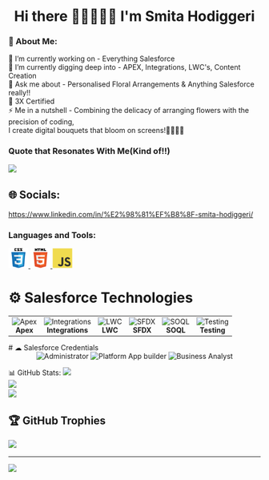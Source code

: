 <h1 align="center"> Hi there 👋🚀👩🏽‍💻 I'm Smita Hodiggeri</h1>

<h3 align ="left"> 💫 About Me:</h3>
🔭 I’m currently working on - Everything Salesforce <br>🌱 I’m currently digging deep into - APEX, Integrations, LWC's, Content Creation<br>💬 Ask me about - Personalised Floral Arrangements & Anything Salesforce really!! <br> 🏅 3X Certified <br>⚡ Me in a nutshell - Combining the delicacy of arranging flowers with the precision of coding,<br>                         I create digital bouquets that bloom on screens!💐👩🏽‍💻

### Quote that Resonates With Me(Kind of!!)

![](https://quotes-github-readme.vercel.app/api?type=horizontal&theme=radical)

## 🌐 Socials:

https://www.linkedin.com/in/%E2%98%81%EF%B8%8F-smita-hodiggeri/

<h3 align="left">Languages and Tools:</h3>
<p align="left"> <a href="https://www.w3schools.com/css/" target="_blank" rel="noreferrer"> <img src="https://raw.githubusercontent.com/devicons/devicon/master/icons/css3/css3-original-wordmark.svg" alt="css3" width="40" height="40"/> </a> <a href="https://www.w3.org/html/" target="_blank" rel="noreferrer"> <img src="https://raw.githubusercontent.com/devicons/devicon/master/icons/html5/html5-original-wordmark.svg" alt="html5" width="40" height="40"/> </a> <a href="https://developer.mozilla.org/en-US/docs/Web/JavaScript" target="_blank" rel="noreferrer"> <img src="https://raw.githubusercontent.com/devicons/devicon/master/icons/javascript/javascript-original.svg" alt="javascript" width="40" height="40"/> </a> </p>

# ⚙ Salesforce Technologies

<table width="100%" style="border:0px;">
  <tr style="border:0px;" >
    <td align="center" style="border:0px;">
        <img src="https://res.cloudinary.com/hy4kyit2a/f_auto,fl_lossy,q_70/learn/modules/apex_database/fab27840d343cc13934e9cf1f4a41dbc_badge.png" alt="Apex" style="width: 100px;"/>
        <br>
        <b>Apex</b>
    </td>
    <td align="center" style="border:0px;"><img src="https://res.cloudinary.com/hy4kyit2a/f_auto,fl_lossy,q_70/learn/modules/apex_integration_services/06d0e8f1f5b59f14d070f0f6e86dc5bd_badge.png" alt="Integrations" style="width: 100px;"/><br><b>Integrations</b></td>
    <td align="center" style="border:0px;"><img src="https://res.cloudinary.com/hy4kyit2a/f_auto,fl_lossy,q_70/learn/modules/lightning-web-components-basics/5cec7279d13ac36ab5ddbffae3035337_badge.png" alt="LWC" style="width: 100px;"/><br><b>LWC</b></td>
    <td align="center" style="border:0px;"><img src="https://res.cloudinary.com/hy4kyit2a/f_auto,fl_lossy,q_70/learn/projects/quickstart-vscode-salesforce/a884f9ae6802649bf19065787ec0bb29_badge.png" alt="SFDX" style="width: 100px;"/><br><b>SFDX</b></td>
    <td align="center" style="border:0px;"><img src="https://res.cloudinary.com/hy4kyit2a/f_auto,fl_lossy,q_70/learn/modules/soql-for-admins/04607670444dbbe5aac7e77bc03c4fd1_badge.png" alt="SOQL" style="width: 100px;"/><br><b>SOQL</b></td>
    <td align="center" style="border:0px;"><img src="https://developer.salesforce.com/resource/images/trailhead/badges/modules/trailhead_module_performance-troubleshooting-in-lwc.png" alt="Testing" style="width: 100px;"/><br><b>Testing</b></td>
  </tr>
</table>
# ☁ Salesforce Credentials

<div align="center">
  <!-- <img src="https://drm.file.force.com/servlet/servlet.ImageServer?id=0153k00000A5Mtz&oid=00DF0000000gZsu&lastMod=1617268528000" height="100" alt="Platform Developer 1"/> -->
  <img src="https://developer.salesforce.com/resources2/certification-site/images/Certifications-logo/Administrator.png" height="100" alt="Administrator"/>  
  <img src="https://developer.salesforce.com/resources2/certification-site/images/Certifications-logo/Platform-App-Builder.png" height="100" alt="Platform App builder"/>
  <img src="https://developer.salesforce.com/resources2/certification-site/images/Certifications-logo/Business%20Analyst.png" height="100" alt="Business Analyst"/>

</div>

📊 GitHub Stats:
![](https://github-readme-stats.vercel.app/api?username=smitavh1&theme=dark&hide_border=false&include_all_commits=false&count_private=false)<br/>
![](https://github-readme-streak-stats.herokuapp.com/?user=smitavh1&theme=dark&hide_border=false)<br/>
![](https://github-readme-stats.vercel.app/api/top-langs/?username=smitavh1&theme=dark&hide_border=false&include_all_commits=false&count_private=false&layout=compact)

## 🏆 GitHub Trophies

![](https://github-profile-trophy.vercel.app/?username=smitavh1&theme=nord&no-frame=false&no-bg=true&margin-w=4)

---

[![](https://visitcount.itsvg.in/api?id=smitavh1&icon=0&color=0)](https://visitcount.itsvg.in)

<!-- Proudly created with GPRM ( https://gprm.itsvg.in ) -->
